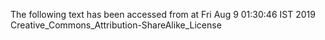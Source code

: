 The following text has been accessed from at Fri Aug 9 01:30:46 IST 2019
Creative_Commons_Attribution-ShareAlike_License
